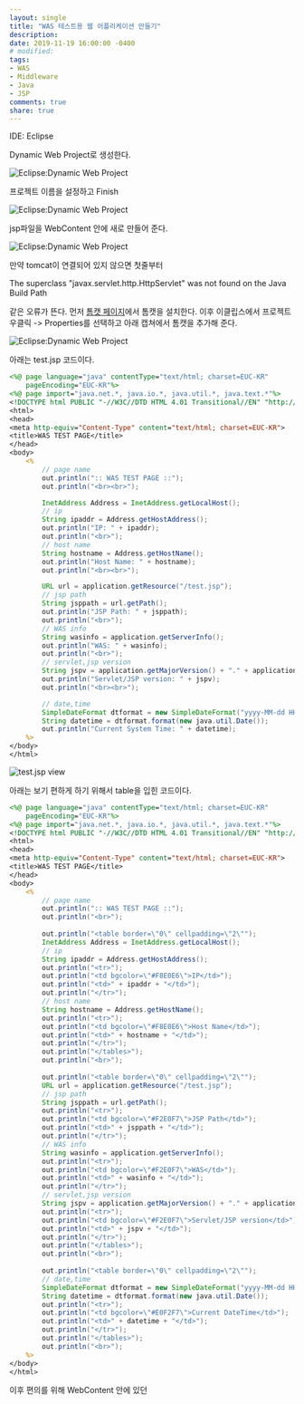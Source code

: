 ```yaml
---
layout: single
title: "WAS 테스트용 웹 어플리케이션 만들기"
description:
date: 2019-11-19 16:00:00 -0400
# modified: 
tags: 
- WAS
- Middleware
- Java
- JSP
comments: true
share: true
---
```


IDE: Eclipse


Dynamic Web Project로 생성한다.

![Eclipse:Dynamic Web Project]({{site.url}}{{site.baseurl}}/assets/images/2019-11-20-WAS-test-web-application/0.PNG)


프로젝트 이름을 설정하고 Finish

![Eclipse:Dynamic Web Project]({{site.url}}{{site.baseurl}}/assets/images/2019-11-20-WAS-test-web-application/1.PNG)


jsp파일을 WebContent 안에 새로 만들어 준다.

![Eclipse:Dynamic Web Project]({{site.url}}{{site.baseurl}}/assets/images/2019-11-20-WAS-test-web-application/2.PNG)


만약 tomcat이 연결되어 있지 않으면 첫줄부터

The superclass "javax.servlet.http.HttpServlet" was not found on the Java Build Path

같은 오류가 뜬다. 먼저 [톰캣 페이지](https://tomcat.apache.org/download-80.cgi)에서 톰캣을 설치한다.
이후 이클립스에서 프로젝트 우클릭 -> Properties를 선택하고 아래 캡쳐에서 톰캣을 추가해 준다.

![Eclipse:Dynamic Web Project]({{site.url}}{{site.baseurl}}/assets/images/2019-11-20-WAS-test-web-application/3.PNG)


아래는 test.jsp 코드이다.

```jsp
<%@ page language="java" contentType="text/html; charset=EUC-KR"
	pageEncoding="EUC-KR"%>
<%@ page import="java.net.*, java.io.*, java.util.*, java.text.*"%>
<!DOCTYPE html PUBLIC "-//W3C//DTD HTML 4.01 Transitional//EN" "http://www.w3.org/TR/html4/loose.dtd">
<html>
<head>
<meta http-equiv="Content-Type" content="text/html; charset=EUC-KR">
<title>WAS TEST PAGE</title>
</head>
<body>
	<%
		// page name
		out.println(":: WAS TEST PAGE ::");
		out.println("<br><br>");

		InetAddress Address = InetAddress.getLocalHost();
		// ip
		String ipaddr = Address.getHostAddress();
		out.println("IP: " + ipaddr);
		out.println("<br>");
		// host name
		String hostname = Address.getHostName();
		out.println("Host Name: " + hostname);
		out.println("<br><br>");

		URL url = application.getResource("/test.jsp");
		// jsp path
		String jsppath = url.getPath();
		out.println("JSP Path: " + jsppath);
		out.println("<br>");
		// WAS info
		String wasinfo = application.getServerInfo();
		out.println("WAS: " + wasinfo);
		out.println("<br>");
		// servlet,jsp version
		String jspv = application.getMajorVersion() + "." + application.getMinorVersion();
		out.println("Servlet/JSP version: " + jspv);
		out.println("<br><br>");

		// date,time
		SimpleDateFormat dtformat = new SimpleDateFormat("yyyy-MM-dd HH:mm:ss");
		String datetime = dtformat.format(new java.util.Date());
		out.println("Current System Time: " + datetime);
	%>
</body>
</html>
```


![test.jsp view]()

아래는 보기 편하게 하기 위해서 table을 입힌 코드이다.

```jsp
<%@ page language="java" contentType="text/html; charset=EUC-KR"
	pageEncoding="EUC-KR"%>
<%@ page import="java.net.*, java.io.*, java.util.*, java.text.*"%>
<!DOCTYPE html PUBLIC "-//W3C//DTD HTML 4.01 Transitional//EN" "http://www.w3.org/TR/html4/loose.dtd">
<html>
<head>
<meta http-equiv="Content-Type" content="text/html; charset=EUC-KR">
<title>WAS TEST PAGE</title>
</head>
<body>
	<%
		// page name
		out.println(":: WAS TEST PAGE ::");
		out.println("<br>");
		
		out.println("<table border=\"0\" cellpadding=\"2\"");
		InetAddress Address = InetAddress.getLocalHost();
		// ip
		String ipaddr = Address.getHostAddress();
		out.println("<tr>");
		out.println("<td bgcolor=\"#F8E0E6\">IP</td>");
		out.println("<td>" + ipaddr + "</td>");
		out.println("</tr>");
		// host name
		String hostname = Address.getHostName();
		out.println("<tr>");
		out.println("<td bgcolor=\"#F8E0E6\">Host Name</td>");
		out.println("<td>" + hostname + "</td>");
		out.println("</tr>");
		out.println("</tables>");
		out.println("<br>");
		
		out.println("<table border=\"0\" cellpadding=\"2\"");
		URL url = application.getResource("/test.jsp");
		// jsp path
		String jsppath = url.getPath();
		out.println("<tr>");
		out.println("<td bgcolor=\"#F2E0F7\">JSP Path</td>");
		out.println("<td>" + jsppath + "</td>");
		out.println("</tr>");
		// WAS info
		String wasinfo = application.getServerInfo();
		out.println("<tr>");
		out.println("<td bgcolor=\"#F2E0F7\">WAS</td>");
		out.println("<td>" + wasinfo + "</td>");
		out.println("</tr>");
		// servlet,jsp version
		String jspv = application.getMajorVersion() + "." + application.getMinorVersion();
		out.println("<tr>");
		out.println("<td bgcolor=\"#F2E0F7\">Servlet/JSP version</td>");
		out.println("<td>" + jspv + "</td>");
		out.println("</tr>");
		out.println("</tables>");
		out.println("<br>");
		
		out.println("<table border=\"0\" cellpadding=\"2\"");
		// date,time
		SimpleDateFormat dtformat = new SimpleDateFormat("yyyy-MM-dd HH:mm:ss");
		String datetime = dtformat.format(new java.util.Date());
		out.println("<tr>");
		out.println("<td bgcolor=\"#E0F2F7\">Current DateTime</td>");
		out.println("<td>" + datetime + "</td>");
		out.println("</tr>");
		out.println("</tables>");
		out.println("<br>");
	%>
</body>
</html>
```

이후 편의를 위해 WebContent 안에 있던 